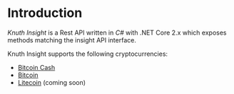 # Introduction

*Knuth Insight* is a Rest API written in _C#_ with .NET Core 2.x which exposes methods matching the insight API interface.

Knuth Insight supports the following cryptocurrencies:
  * [Bitcoin Cash](https://www.bitcoincash.org/)
  * [Bitcoin](https://bitcoin.org/)
  * [Litecoin](https://litecoin.org/) (coming soon)
